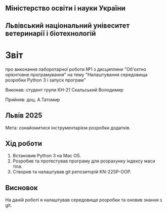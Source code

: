 ## Міністерство освіти і науки України

## Львівський національний унівеситет ветеринарії і біотехнологій

# Звіт
про виконання лаборотарної роботи №1 з дисциплини "Об'єктно орієнтовне програмування" на тему "Налаштування середовища розробки Python 3 і запуск програм"

Виконав: студент групи КН-21 Скальський Володимир

Прийняв: доц. А.Татомир

## Львів 2025

Мета: ознайомитися інструментарієм розробки додатків.

## Хід роботи

1. Встановив Python 3 на Mac OS.
2. Розробив та протестував програму для розрахунку індексу маси тіла.
3. Створив та налаштував git репозиторій KN-22SP-OOP.

## Висновок
На даній роботі я налаштував середовище розробки та оновив знання з git.
